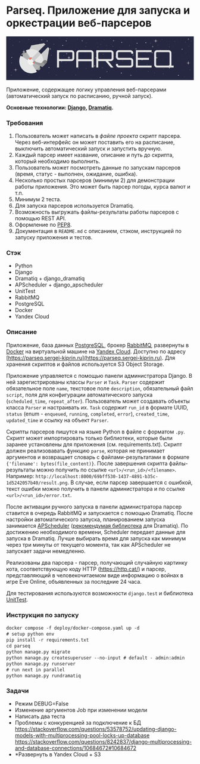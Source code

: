 # Parseq. Приложение для запуска и оркестрации веб-парсеров

<p align="center">
    <img src="images/banner.png" alt="logo">
</p>

Приложение, содержащее логику управления веб-парсерами (автоматический запуск по расписанию, ручной запуск).

**Основные технологии: [Django](https://github.com/django/django), [Dramatiq](https://github.com/Bogdanp/dramatiq).**

### Требования

1. Пользователь может написать в *файле проекта* скрипт парсера. Через веб-интерфейс он может поставить его на расписание, выключить автоматический запуск и запустить вручную.
2. Каждый парсер имеет название, описание и путь до скрипта, который необходимо выполнить.
3. Пользователь может посмотреть данные по запускам парсеров (время, статус - выполнен, ожидание, ошибка).
4. Несколько простых парсеров (минимум 2) для демонстрации работы приложения. Это может быть парсер погоды, курса валют и т.п.
5. Минимум 2 теста.
6. Для запуска парсеров используется Dramatiq.
7. Возможность выгружать файлы-результаты работы парсеров с помощью REST API.
8. Оформление по [PEP8](https://peps.python.org/pep-0008/).
9. Документация в `README.md` c описанием, стэком, инструкцией по запуску приложения и тестов.

### Стэк

- Python
- Django
- Dramatiq + django_dramatiq
- APScheduler + django_apscheduler
- UnitTest
- RabbitMQ
- PostgreSQL
- Docker
- Yandex Cloud

### Описание

Приложение, база данных [PostgreSQL](https://www.postgresql.org/), брокер [RabbitMQ](https://www.rabbitmq.com/), развернуты в [Docker](https://www.docker.com/) на виртуальной машине на [Yandex Cloud](https://yandex.cloud/ru/). Доступно по адресу [https://parseq.sergei-kiprin.ru](https://parseq.sergei-kiprin.ru). Для хранения скриптов и файлов используется S3 Object Storage.

Приложение управляется с помощью панели администратора Django. В ней зарегистрированы классы `Parser` и `Task`. `Parser` содержит обязательное поле `name`, текстовое поле `description`, обязательный файл `script`, поля для конфигурации автоматического запуска (`scheduled_time`, `repeat_after`). Пользователь может создавать объекты класса `Parser` и настраивать их. `Task` содержит `run_id` в формате UUID, `status` (enum - `enqueued`, `running`, `completed`, `error`), `created_time`, `updated_time` и ссылку на объект `Parser`.

Скрипты парсеров пишутся на языке Python в файле с форматом `.py`. Скрипт может импортировать только библиотеки, которые были заранее установлены для приложения (см. requirements.txt). Скрипт должен реализовавать функцию `parse`, которая не принимает аргументов и возвращает словарь с файлами-результатами в формате `{'filename': bytes(file_content)}`. После завершения скрипта файлы-результаты можно получить по ссылке `<url>/<run_id>/<filename>`. Например: `http://localhost:8000/69bff530-1437-4891-b35c-1d5242057b40/result.png`. В случае, если парсер завершается с ошибкой, текст ошибки можно получить в панели администратора и по ссылке `<url>/<run_id>/error.txt`.

После активации ручного запуска в панели администратора парсер ставится в очередь RabbitMQ и запускается с помощью Dramatiq. После настройки автоматического запуска, планированием запуска занимается [APScheduler](https://apscheduler.readthedocs.io/en/3.x/) ([рекомендумая библиотека](https://dramatiq.io/cookbook.html#scheduling) для Dramatiq). По достижению необходимого времени, Scheduler передает данные для запуска в Dramatiq. Лучше выбирать время для запуска как минимум через три минуты от текущего момента, так как APScheduler не запускает задачи немедленно.

Реализованы два парсера - парсер, получающий случайную картинку кота, соответствующую коду HTTP (https://http.cat/) и парсер, представляющий в человекочитаемом виде информацию о войнах в игре Eve Online, объявленных за последние 24 часа.

Для тестирования используются возможности `django.test` и библиотека [UnitTest](https://docs.python.org/3/library/unittest.html).

### Инструкция по запуску

```shell
docker compose -f deploy/docker-compose.yaml up -d
# setup python env
pip install -r requirements.txt
cd parseq
python manage.py migrate
python manage.py createsuperuser --no-input # default - admin:admin
python manage.py runserver
# run next in parallel
python manage.py rundramatiq
```

### Задачи

- Режим DEBUG=False
- Изменение аргументов Job при изменении модели
- Написать два теста
- Проблемы с конкуренцией за подключение к БД
https://stackoverflow.com/questions/53578752/updating-django-models-with-multiprocessing-pool-locks-up-database
https://stackoverflow.com/questions/8242837/django-multiprocessing-and-database-connections/10684672#10684672
- *Развернуть в Yandex Cloud + S3
